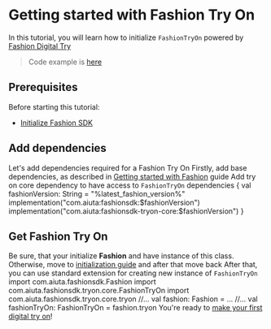 # Getting started with Fashion Try On

In this tutorial, you will learn how to initialize `FashionTryOn` powered by [Fashion Digital Try](https://developer.aiuta.com/products/digital-try-on) 

> Code example is [here](https://github.com/aiuta-com/android-sdk/tree/main/samples/tryon)


## Prerequisites

Before starting this tutorial:

- [Initialize Fashion SDK](Getting-started-with-Fashion.md)


## Add dependencies

Let's add dependencies required for a Fashion Try On
<procedure collapsible="false">
    <step>Firstly, add base dependencies, as described in 
    <a href="Getting-started-with-Fashion.md" anchor="add-dependencies">Getting started with Fashion</a>
    guide
    </step>
    <step>Add try on core dependency to have access to <code>FashionTryOn</code>
        <code-block lang="kotlin">
            dependencies {
                val fashionVersion: String = "%latest_fashion_version%"
                implementation("com.aiuta:fashionsdk:$fashionVersion")
                implementation("com.aiuta:fashionsdk-tryon-core:$fashionVersion")
            }
        </code-block>
    </step>
</procedure>


## Get Fashion Try On
<procedure collapsible="false">
    <step>Be sure, that your initialize <b>Fashion</b> and have instance of 
    this class. Otherwise, move to <a href="Getting-started-with-Fashion.md" anchor="initialize-fashion">initialization guide</a>
    and after that move back</step>
    <step>After that, you can use standard extension for creating new instance of <code>FashionTryOn</code>
        <code-block lang="kotlin">
            import com.aiuta.fashionsdk.Fashion
            import com.aiuta.fashionsdk.tryon.core.FashionTryOn
            import com.aiuta.fashionsdk.tryon.core.tryon
            //...
            val fashion: Fashion = ...
            //...
            val fashionTryOn: FashionTryOn = fashion.tryon
        </code-block>
    </step>
    <step>You're ready to <a href="Make-digital-try-on.md">make your first digital try on</a>!</step>
</procedure>